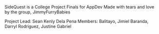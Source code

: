 SideQuest is a College Project Finals for AppDev
Made with tears and love by the group, JimmyFurryBabies


Project Lead: Sean Kenly Dela Pena
Members:
Balitayo, Jimiel
Baranda, Darryl
Rodriguez, Justine Gabriel
